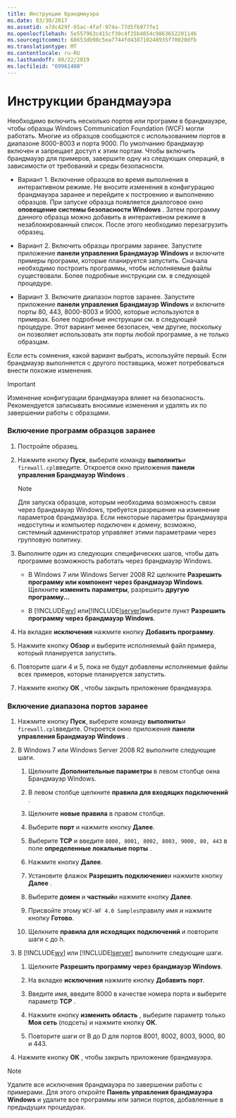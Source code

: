 ```yaml
---
title: Инструкции брандмауэра
ms.date: 03/30/2017
ms.assetid: a7dc429f-65ac-4faf-974a-77d5fb977fe1
ms.openlocfilehash: 5e557963c415cf39c4f25b4854c9863652201146
ms.sourcegitcommit: 68653db98c5ea7744fd438710248935f70020dfb
ms.translationtype: MT
ms.contentlocale: ru-RU
ms.lasthandoff: 08/22/2019
ms.locfileid: "69961408"
---
```

# <a name="firewall-instructions"></a>Инструкции брандмауэра
Необходимо включить несколько портов или программ в брандмауэре, чтобы образцы Windows Communication Foundation (WCF) могли работать. Многие из образцов сообщаются с использованием портов в диапазоне 8000-8003 и порта 9000. По умолчанию брандмауэр включен и запрещает доступ к этим портам. Чтобы включить брандмауэр для примеров, завершите одну из следующих операций, в зависимости от требований и среды безопасности.  
  
- Вариант 1. Включение образцов во время выполнения в интерактивном режиме. Не вносите изменения в конфигурацию брандмауэра заранее и перейдите к построению и выполнению образцов. При запуске образца появляется диалоговое окно **оповещение системы безопасности Windows** . Затем программу данного образца можно добавить в интерактивном режиме в незаблокированный список. После этого необходимо перезагрузить образец.  
  
- Вариант 2. Включить образцы программ заранее. Запустите приложение **панели управления Брандмауэр Windows** и включите примеры программ, которые планируется запустить. Сначала необходимо построить программы, чтобы исполняемые файлы существовали. Более подробные инструкции см. в следующей процедуре.  
  
- Вариант 3. Включите диапазон портов заранее. Запустите приложение **панели управления** **Брандмауэр Windows** и включите порты 80, 443, 8000-8003 и 9000, которые используются в примерах. Более подробные инструкции см. в следующей процедуре. Этот вариант менее безопасен, чем другие, поскольку он позволяет использовать эти порты любой программе, а не только образцам.  
  
 Если есть сомнения, какой вариант выбрать, используйте первый. Если брандмауэр выполняется с другого поставщика, может потребоваться внести похожие изменения.  
  
> [!IMPORTANT]
>  Изменение конфигурации брандмауэра влияет на безопасность. Рекомендуется записывать вносимые изменения и удалять их по завершении работы с образцами.  
  
### <a name="to-enable-samples-programs-in-advance"></a>Включение программ образцов заранее  
  
1. Постройте образец.  
  
2. Нажмите кнопку **Пуск**, выберите команду **выполнить**и `firewall.cpl`введите. Откроется окно приложения **панели управления Брандмауэр Windows** .  
  
    > [!NOTE]
    >  Для запуска образцов, которым необходима возможность связи через брандмауэр Windows, требуется разрешение на изменение параметров брандмауэра. Если некоторые параметры брандмауэра недоступны и компьютер подключен к домену, возможно, системный администратор управляет этими параметрами через групповую политику.  
  
3. Выполните один из следующих специфических шагов, чтобы дать программе возможность работать через брандмауэр Windows.  
  
    - В Windows 7 или Windows Server 2008 R2 щелкните **Разрешить программу или компонент через брандмауэр Windows**. Щелкните **изменить параметры**, разрешить **другую программу...**  
  
    - В [!INCLUDE[wv](../../../../includes/wv-md.md)] или[!INCLUDE[lserver](../../../../includes/lserver-md.md)]выберите пункт **Разрешить программу через брандмауэр Windows**.  
  
4. На вкладке **исключения** нажмите кнопку **Добавить программу**.  
  
5. Нажмите кнопку **Обзор** и выберите исполняемый файл примера, который планируется запустить.  
  
6. Повторите шаги 4 и 5, пока не будут добавлены исполняемые файлы всех примеров, которые планируется запустить.  
  
7. Нажмите кнопку **ОК** , чтобы закрыть приложение брандмауэра.  
  
### <a name="to-enable-a-port-range-in-advance"></a>Включение диапазона портов заранее  
  
1. Нажмите кнопку **Пуск**, выберите команду **выполнить**и `firewall.cpl`введите. Откроется окно приложения **панели управления Брандмауэр Windows** .  
  
2. В Windows 7 или Windows Server 2008 R2 выполните следующие шаги.  
  
    1. Щелкните **Дополнительные параметры** в левом столбце окна Брандмауэр Windows.  
  
    2. В левом столбце щелкните **правила для входящих подключений** .  
  
    3. Щелкните **новые правила** в правом столбце.  
  
    4. Выберите **порт** и нажмите кнопку **Далее**.  
  
    5. Выберите **TCP** и введите `8000, 8001, 8002, 8003, 9000, 80, 443` в поле **определенные локальные порты** .  
  
    6. Нажмите кнопку **Далее**.  
  
    7. Установите флажок **Разрешить подключение**и нажмите кнопку **Далее** .  
  
    8. Выберите **домен** и **частный**и нажмите кнопку **Далее**.  
  
    9. Присвойте этому `WCF-WF 4.0 Samples`правилу имя и нажмите кнопку **Готово**.  
  
    10. Щелкните **правила для исходящих подключений** и повторите шаги c до h.  
  
3. В [!INCLUDE[wv](../../../../includes/wv-md.md)] или [!INCLUDE[lserver](../../../../includes/lserver-md.md)] выполните следующие шаги.  
  
    1. Щелкните **Разрешить программу через брандмауэр Windows**.  
  
    2. На вкладке **исключения** нажмите кнопку **Добавить порт**.  
  
    3. Введите имя, введите 8000 в качестве номера порта и выберите параметр **TCP** .  
  
    4. Нажмите кнопку **изменить область** , выберите параметр только **Моя сеть** (подсеть) и нажмите кнопку **ОК**.  
  
    5. Повторите шаги от B до D для портов 8001, 8002, 8003, 9000, 80 и 443.  
  
4. Нажмите кнопку **ОК** , чтобы закрыть приложение брандмауэра.  
  
> [!NOTE]
> Удалите все исключения брандмауэра по завершении работы с примерами. Для этого откройте **Панель управления брандмауэра Windows** и удалите все программы или записи портов, добавленные в предыдущих процедурах.
